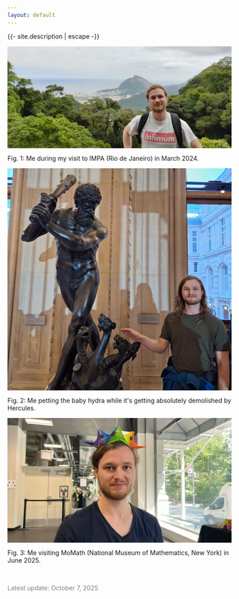 ```yaml
---
layout: default
---
```


<p>{{- site.description | escape -}}</p>

<div align="center" style="overflow:hidden;">
   <img src="/assets/lookatthisdude.jpg" alt="Me in Rio" style="margin:-25% 0px -5% 0px;">
</div>

Fig. 1: Me during my visit to IMPA (Rio de Janeiro) in March 2024.


<div align="center" style="overflow:hidden;">
   <img src="/assets/hydra.jpeg" alt="Hercules, the Hydra and me" style="margin:-25% 0px -10% 0px;">
</div>

Fig. 2: Me petting the baby hydra while it's getting absolutely demolished by Hercules.


<div align="center" style="overflow:hidden;">
   <img src="/assets/momath.jpeg" alt="Me wearing a hat made out of hyperbolic paraboloid pieces" style="margin:-10% 0px -10% 0px;">
</div>

Fig. 3: Me visiting MoMath (National Museum of Mathematics, New York) in June 2025.

<br>

<p style="color: #828282;">Latest update: October 7, 2025</p>
